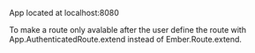App located at localhost:8080

To make a route only avalable after the user define the route with  App.AuthenticatedRoute.extend instead of Ember.Route.extend.